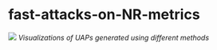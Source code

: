 # fast-attacks-on-NR-metrics

![](./info_ims/attack_on_NR_metric_example.png)
*Visualizations of UAPs generated using different methods*
